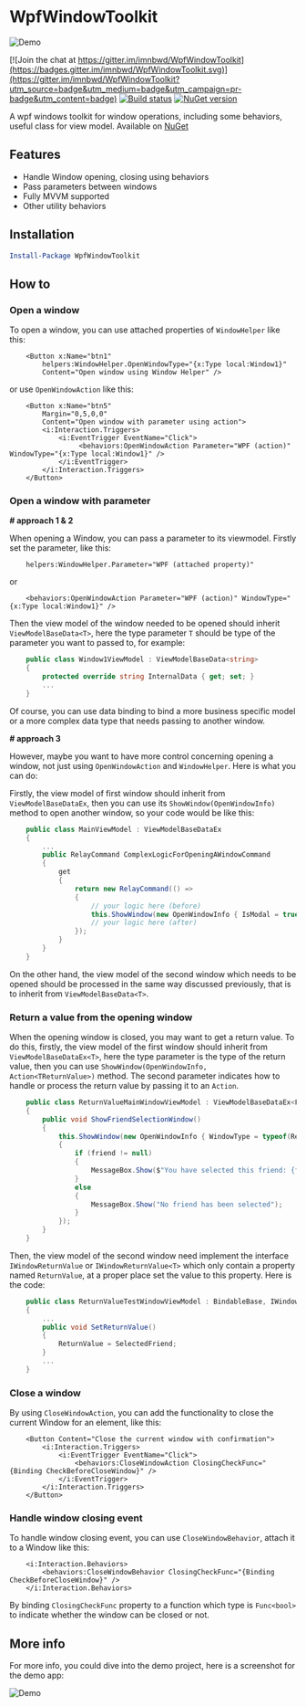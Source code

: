 # WpfWindowToolkit

![Demo](https://github.com/imnbwd/WpfWindowToolkit/blob/master/Images/Logo.png)

[![Join the chat at https://gitter.im/imnbwd/WpfWindowToolkit](https://badges.gitter.im/imnbwd/WpfWindowToolkit.svg)](https://gitter.im/imnbwd/WpfWindowToolkit?utm_source=badge&utm_medium=badge&utm_campaign=pr-badge&utm_content=badge)
[![Build status](https://ci.appveyor.com/api/projects/status/9th0ipvrunqd2tjv?svg=true)](https://ci.appveyor.com/project/imnbwd/wpfwindowtoolkit)
[![NuGet version](https://badge.fury.io/nu/wpfwindowtoolkit.svg)](https://badge.fury.io/nu/wpfwindowtoolkit)

A wpf windows toolkit for window operations, including some behaviors, useful class for view model. Available on [NuGet](https://www.nuget.org/packages/WpfWindowToolkit/)

## Features

* Handle Window opening, closing using behaviors
* Pass parameters between windows 
* Fully MVVM supported
* Other utility behaviors
## Installation
```PowerShell
Install-Package WpfWindowToolkit
```

## How to

### Open a window

To open a window, you can use attached properties of `WindowHelper` like this:

```XAML
    <Button x:Name="btn1"
        helpers:WindowHelper.OpenWindowType="{x:Type local:Window1}"
        Content="Open window using Window Helper" />
```

or use `OpenWindowAction` like this:
```XAML
    <Button x:Name="btn5"
        Margin="0,5,0,0"
        Content="Open window with parameter using action">
        <i:Interaction.Triggers>
            <i:EventTrigger EventName="Click">
                 <behaviors:OpenWindowAction Parameter="WPF (action)" WindowType="{x:Type local:Window1}" /> 
            </i:EventTrigger>
        </i:Interaction.Triggers>
    </Button>
```

### Open a window with parameter

**# approach 1 & 2**

When opening a Window, you can pass a parameter to its viewmodel. Firstly set the parameter, like this:
```XAML
    helpers:WindowHelper.Parameter="WPF (attached property)"
```
or
```XAML
    <behaviors:OpenWindowAction Parameter="WPF (action)" WindowType="{x:Type local:Window1}" />
```

Then the view model of the window needed to be opened should inherit `ViewModelBaseData<T>`, here the type parameter `T` should be type of the parameter you want to passed to, for example:
```C#
    public class Window1ViewModel : ViewModelBaseData<string>
    {   
        protected override string InternalData { get; set; }
        ...
    }

```
Of course, you can use data binding to bind a more business specific model or a more complex data type that needs passing to another window.

**# approach 3**

However, maybe you want to have more control concerning opening a window, not just using `OpenWindowAction` and `WindowHelper`. Here is what you can do:

Firstly, the view model of first window should inherit from `ViewModelBaseDataEx`, then you can use its `ShowWindow(OpenWindowInfo)` method to open another window, so your code would be like this:

```C#
    public class MainViewModel : ViewModelBaseDataEx
    {
        ...
        public RelayCommand ComplexLogicForOpeningAWindowCommand
        {
            get
            {
                return new RelayCommand(() =>
                {
                    // your logic here (before)
                    this.ShowWindow(new OpenWindowInfo { IsModal = true, Parameter = CurrentFriend, WindowType = typeof(Window2) });
                    // your logic here (after)
                });
            }
        }
    }
```

On the other hand, the view model of the second window which needs to be opened should be processed in the same way discussed previously, that is to inherit from `ViewModelBaseData<T>`.

### Return a value from the opening window

When the opening window is closed, you may want to get a return value. To do this, firstly, the view model of the first window should inherit from `ViewModelBaseDataEx<T>`, here the type parameter is the type of the return value, then you can use `ShowWindow(OpenWindowInfo, Action<TReturnValue>)` method. The second parameter indicates how to handle or process the return value by passing it to an `Action`.

```C#
    public class ReturnValueMainWindowViewModel : ViewModelBaseDataEx<Friend>
    {
        public void ShowFriendSelectionWindow()
        {
            this.ShowWindow(new OpenWindowInfo { WindowType = typeof(ReturnValueTestWindow) }, friend =>
            {
                if (friend != null)
                {
                    MessageBox.Show($"You have selected this friend: {friend.Name}");
                }
                else
                {
                    MessageBox.Show("No friend has been selected");
                }
            });
        }
    }
```

Then, the view model of the second window need implement the interface `IWindowReturnValue` or `IWindowReturnValue<T>` which only contain a property named `ReturnValue`, at a proper place set the value to this property. Here is the code:

```C#
    public class ReturnValueTestWindowViewModel : BindableBase, IWindowReturnValue<Friend>
    {
        ...
        public void SetReturnValue() 
        {
            ReturnValue = SelectedFriend;
        }
        ...
    }
```

### Close a window

By using `CloseWindowAction`, you can add the functionality to close the current Window for an element, like this:
```XAML
    <Button Content="Close the current window with confirmation">
        <i:Interaction.Triggers>
            <i:EventTrigger EventName="Click">
                <behaviors:CloseWindowAction ClosingCheckFunc="{Binding CheckBeforeCloseWindow}" />
            </i:EventTrigger>
        </i:Interaction.Triggers>
    </Button>
```
### Handle window closing event

To handle window closing event, you can use `CloseWindowBehavior`, attach it to a Window like this:
```XAML
    <i:Interaction.Behaviors>
        <behaviors:CloseWindowBehavior ClosingCheckFunc="{Binding CheckBeforeCloseWindow}" />
    </i:Interaction.Behaviors>
```
By binding `ClosingCheckFunc` property to a function which type is `Func<bool>` to indicate whether the window can be closed or not.

## More info

For more info, you could dive into the demo project, here is a screenshot for the demo app:

![Demo](https://github.com/imnbwd/WpfWindowToolkit/blob/master/Images/Screenshot/Demo1.2.png)
